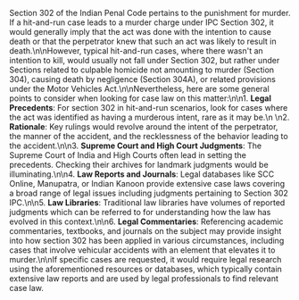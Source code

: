 Section 302 of the Indian Penal Code pertains to the punishment for murder. If a hit-and-run case leads to a murder charge under IPC Section 302, it would generally imply that the act was done with the intention to cause death or that the perpetrator knew that such an act was likely to result in death.\n\nHowever, typical hit-and-run cases, where there wasn't an intention to kill, would usually not fall under Section 302, but rather under Sections related to culpable homicide not amounting to murder (Section 304), causing death by negligence (Section 304A), or related provisions under the Motor Vehicles Act.\n\nNevertheless, here are some general points to consider when looking for case law on this matter:\n\n1. **Legal Precedents**: For section 302 in hit-and-run scenarios, look for cases where the act was identified as having a murderous intent, rare as it may be.\n   \n2. **Rationale**: Key rulings would revolve around the intent of the perpetrator, the manner of the accident, and the recklessness of the behavior leading to the accident.\n\n3. **Supreme Court and High Court Judgments**: The Supreme Court of India and High Courts often lead in setting the precedents. Checking their archives for landmark judgments would be illuminating.\n\n4. **Law Reports and Journals**: Legal databases like SCC Online, Manupatra, or Indian Kanoon provide extensive case laws covering a broad range of legal issues including judgments pertaining to Section 302 IPC.\n\n5. **Law Libraries**: Traditional law libraries have volumes of reported judgments which can be referred to for understanding how the law has evolved in this context.\n\n6. **Legal Commentaries**: Referencing academic commentaries, textbooks, and journals on the subject may provide insight into how section 302 has been applied in various circumstances, including cases that involve vehicular accidents with an element that elevates it to murder.\n\nIf specific cases are requested, it would require legal research using the aforementioned resources or databases, which typically contain extensive law reports and are used by legal professionals to find relevant case law.